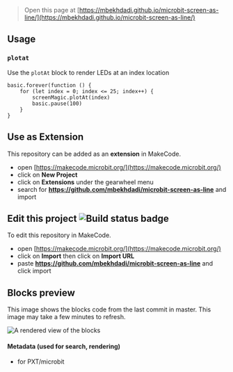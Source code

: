 
> Open this page at [https://mbekhdadi.github.io/microbit-screen-as-line/](https://mbekhdadi.github.io/microbit-screen-as-line/)

## Usage

### ``plotat``

Use the ``plotAt`` block to render LEDs at an index location

```blocks
basic.forever(function () {
    for (let index = 0; index <= 25; index++) {
        screenMagic.plotAt(index)
        basic.pause(100)
    }
}
```

## Use as Extension

This repository can be added as an **extension** in MakeCode.

* open [https://makecode.microbit.org/](https://makecode.microbit.org/)
* click on **New Project**
* click on **Extensions** under the gearwheel menu
* search for **https://github.com/mbekhdadi/microbit-screen-as-line** and import

## Edit  this project ![Build status badge](https://github.com/mbekhdadi/microbit-screen-as-line/workflows/MakeCode/badge.svg)

To edit this repository in MakeCode.

* open [https://makecode.microbit.org/](https://makecode.microbit.org/)
* click on **Import** then click on **Import URL**
* paste **https://github.com/mbekhdadi/microbit-screen-as-line** and click import

## Blocks preview

This image shows the blocks code from the last commit in master.
This image may take a few minutes to refresh.

![A rendered view of the blocks](https://github.com/mbekhdadi/microbit-screen-as-line/raw/master/.github/makecode/blocks.png)

#### Metadata (used for search, rendering)

* for PXT/microbit
<script src="https://makecode.com/gh-pages-embed.js"></script><script>makeCodeRender("{{ site.makecode.home_url }}", "{{ site.github.owner_name }}/{{ site.github.repository_name }}");</script>
